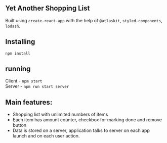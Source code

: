 ## Yet Another Shopping List

Built using `create-react-app` with the help of `@atlaskit`, `styled-components`, `lodash`.

## Installing

`npm install`

## running

Client - `npm start`  
Server - `npm run start server`

## Main features:
- Shopping list with unlimited numbers of items
- Each item has amount counter, checkbox for marking done and remove button
- Data is stored on a server, application talks to server on each app launch and on each user action.
